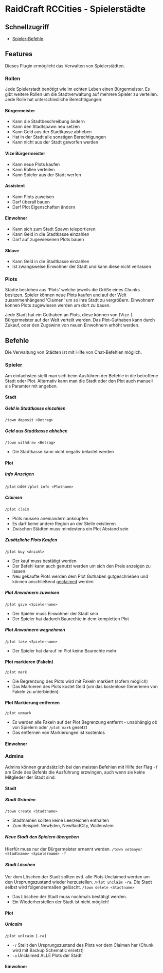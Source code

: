 # RaidCraft RCCities - Spielerstädte

## Schnellzugriff
* [Spieler-Befehle](#commands-user)

## Features
Dieses Plugin ermöglicht das Verwalten von Spielerstädten.

### Rollen
Jede Spielerstadt benötigt wie im echten Leben einen Bürgermeister. 
Es gibt weitere Rollen um die Stadtverwaltung auf mehrere Spieler zu verteilen. 
Jede Rolle hat unterschiedliche Berechtigungen:

#### Bürgermeister
* Kann die Stadtbeschreibung ändern
* Kann den Stadtspawn neu setzen
* Kann Geld aus der Stadtkasse abheben
* Hat in der Stadt alle sonstigen Berechtigungen
* Kann nicht aus der Stadt geworfen werden
#### Vize Bürgermeister
* Kann neue Plots kaufen
* Kann Rollen verteilen
* Kann Spieler aus der Stadt werfen
#### Assistent
* Kann Plots zuweisen
* Darf überall bauen
* Darf Plot Eigenschaften ändern
#### Einwohner
* Kann sich zum Stadt Spawn teleportieren
* Kann Geld in die Stadtkasse einzahlen
* Darf auf zugewiesenen Plots bauen
#### Sklave
* Kann Geld in die Stadtkasse einzahlen
* Ist zwangsweise Einwohner der Stadt und kann diese nicht verlassen

### Plots
Städte bestehen aus 'Plots' welche jeweils die Größe eines Chunks besitzen. Spieler können neue Plots kaufen und auf der Welt zusammenhängend 'Claimen' um so ihre Stadt zu vergrößern.
Einwohnern können Plots zugewiesen werden um dort zu bauen.

Jede Stadt hat ein Guthaben an Plots, diese können von (Vize-) Bürgermeister auf der Welt verteilt werden. Das Plot-Guthaben kann durch Zukauf, oder den Zugewinn von neuen Einwohnern erhöht werden.

## <a name="commands"></a>Befehle
Die Verwaltung von Städten ist mit Hilfe von Chat-Befehlen möglich.
### <a name="commands-user"></a>Spieler
Am einfachsten stellt man sich beim Ausführen der Befehle in die betroffene Stadt oder Plot. Alternativ kann man die Stadt oder den Plot auch manuell als Paramter mit angeben.
#### Stadt
##### Geld in Stadtkasse einzahlen
``/town deposit <Betrag>``
##### Geld aus Stadtkasse abheben
``/town withdraw <Betrag>``
* Die Stadtkasse kann nicht negativ belastet werden
#### Plot
##### Info Anzeigen
``/plot`` oder ``/plot info <Plotname>``
##### <a name="command-plot-claim">Claimen
``/plot claim``
* Plots müssen aneinandern anknüpfen
* Es darf keine andere Region an der Stelle existieren
* Zwischen Städten muss mindestens ein Plot Abstand sein
##### Zusätzliche Plots Kaufen
``/plot buy <Anzahl>``
* Der kauf muss bestätigt werden
* Der Befehl kann auch genutzt werden um sich den Preis anzeigen zu lassen
* Neu gekaufte Plots werden dem Plot Guthaben gutgeschrieben und können anschließend [geclaimed](#command-plot-claim) werden
##### Plot Anwohnern zuweisen
``/plot give <Spielername>``
* Der Spieler muss Einwohner der Stadt sein
* Der Spieler hat dadurch Baurechte in dem kompletten Plot
##### Plot Anwohnern wegnehmen
``/plot take <Spielername>``
* Der Spieler hat darauf im Plot keine Baurechte mehr
#### Plot markieren (Fakeln)
``/plot mark``
* Die Begrenzung des Plots wird mit Fakeln markiert (sofern möglich)
* Das Markieren des Plots kostet Geld (um das kostenlose Generieren von Fakeln zu unterbinden)
#### Plot Markierung entfernen
``/plot unmark``
* Es werden alle Fakeln auf der Plot Begrenzung entfernt - unabhängig ob von Spielern oder ``/plot mark`` gesetzt
* Das entfernen von Markierungen ist kostenlos
#### Einwohner
### Admins
Admins können grundsätzlich bei den meisten Befehlen mit Hilfe der Flag ``-f`` am Ende des Befehls die Ausführung erzwingen, auch wenn sie keine Mitglieder der Stadt sind.
#### Stadt
##### Stadt Gründen
``/town create <Stadtname>``
* Stadtnamen sollten keine Leerzeichen enthalten
* Zum Beispiel: NewEden, NewRaidCity, Wallenstein
##### Neue Stadt den Spielern übergeben
Hierfür muss nur der Bürgermeister ernannt werden. 
``/town setmayor <Stadtname> <Spielername> -f``
##### Stadt Löschen
Vor dem Löschen der Stadt sollten evtl. alle Plots Unclaimed werden um den Ursprungszustand wieder herzustellen. 
``/Plot unclaim -ra``. 
Die Stadt selbst wird folgendermaßen gelöscht. 
``/town delete <Stadtname>``
* Das Löschen der Stadt muss nochmals bestätigt werden.
* Ein Wiederherstellen der Stadt ist nicht möglich!
#### Plot
##### Unlcaim
``/plot unlcaim [-ra]``
* ``-r`` Stellt den Ursprungszustand des Plots vor dem Claimen her (Chunk wird mit Backup Schematic ersetzt)
* ``-a`` Unclaimed ALLE Plots der Stadt
#### Einwohner
